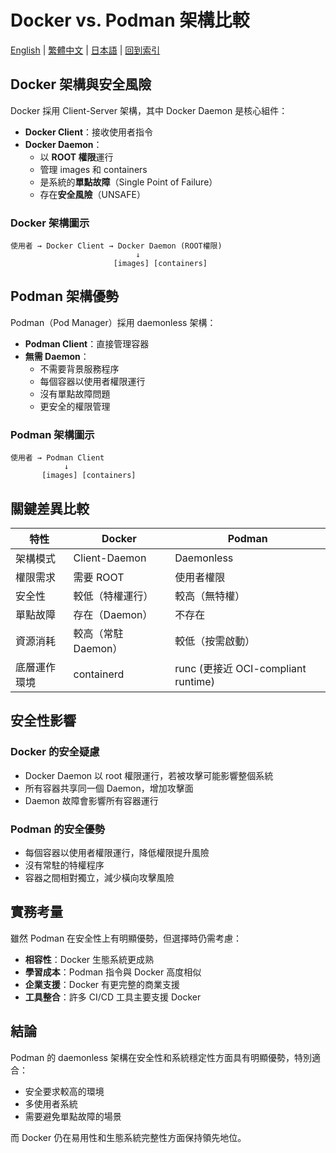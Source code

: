 # Docker vs. Podman 架構比較

[English](../en/04_docker_vs_podman_architecture.md) | [繁體中文](../zh-tw/04_docker_vs_podman_architecture.md) | [日本語](../ja/04_docker_vs_podman_architecture.md) | [回到索引](../README.md)

## Docker 架構與安全風險

Docker 採用 Client-Server 架構，其中 Docker Daemon 是核心組件：

- **Docker Client**：接收使用者指令
- **Docker Daemon**：
  - 以 **ROOT 權限**運行
  - 管理 images 和 containers
  - 是系統的**單點故障**（Single Point of Failure）
  - 存在**安全風險**（UNSAFE）

### Docker 架構圖示

```
使用者 → Docker Client → Docker Daemon (ROOT權限)
                            ↓
                       [images] [containers]
```

## Podman 架構優勢

Podman（Pod Manager）採用 daemonless 架構：

- **Podman Client**：直接管理容器
- **無需 Daemon**：
  - 不需要背景服務程序
  - 每個容器以使用者權限運行
  - 沒有單點故障問題
  - 更安全的權限管理

### Podman 架構圖示

```
使用者 → Podman Client
            ↓
       [images] [containers]
```

## 關鍵差異比較

| 特性 | Docker | Podman |
|------|--------|--------|
| 架構模式 | Client-Daemon | Daemonless |
| 權限需求 | 需要 ROOT | 使用者權限 |
| 安全性 | 較低（特權運行） | 較高（無特權） |
| 單點故障 | 存在（Daemon） | 不存在 |
| 資源消耗 | 較高（常駐 Daemon） | 較低（按需啟動） |
| 底層運作環境 | containerd | runc (更接近 OCI-compliant runtime) |

## 安全性影響

### Docker 的安全疑慮
- Docker Daemon 以 root 權限運行，若被攻擊可能影響整個系統
- 所有容器共享同一個 Daemon，增加攻擊面
- Daemon 故障會影響所有容器運行

### Podman 的安全優勢
- 每個容器以使用者權限運行，降低權限提升風險
- 沒有常駐的特權程序
- 容器之間相對獨立，減少橫向攻擊風險

## 實務考量

雖然 Podman 在安全性上有明顯優勢，但選擇時仍需考慮：

- **相容性**：Docker 生態系統更成熟
- **學習成本**：Podman 指令與 Docker 高度相似
- **企業支援**：Docker 有更完整的商業支援
- **工具整合**：許多 CI/CD 工具主要支援 Docker

## 結論

Podman 的 daemonless 架構在安全性和系統穩定性方面具有明顯優勢，特別適合：
- 安全要求較高的環境
- 多使用者系統
- 需要避免單點故障的場景

而 Docker 仍在易用性和生態系統完整性方面保持領先地位。